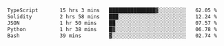 <!--START_SECTION:waka-->

```txt
TypeScript       15 hrs 3 mins   ███████████████▓░░░░░░░░░   62.05 %
Solidity         2 hrs 58 mins   ███░░░░░░░░░░░░░░░░░░░░░░   12.24 %
JSON             1 hr 50 mins    ██░░░░░░░░░░░░░░░░░░░░░░░   07.57 %
Python           1 hr 38 mins    █▓░░░░░░░░░░░░░░░░░░░░░░░   06.78 %
Bash             39 mins         ▓░░░░░░░░░░░░░░░░░░░░░░░░   02.74 %
```

<!--END_SECTION:waka-->